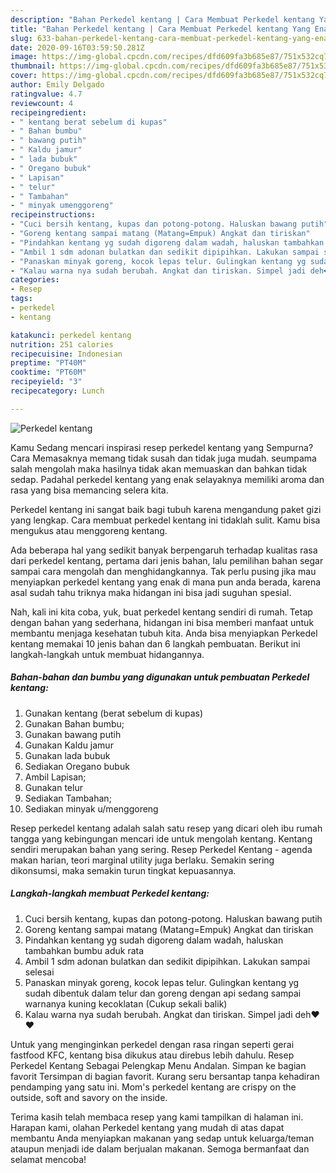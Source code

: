 ```yaml
---
description: "Bahan Perkedel kentang | Cara Membuat Perkedel kentang Yang Enak Dan Lezat"
title: "Bahan Perkedel kentang | Cara Membuat Perkedel kentang Yang Enak Dan Lezat"
slug: 633-bahan-perkedel-kentang-cara-membuat-perkedel-kentang-yang-enak-dan-lezat
date: 2020-09-16T03:59:50.281Z
image: https://img-global.cpcdn.com/recipes/dfd609fa3b685e87/751x532cq70/perkedel-kentang-foto-resep-utama.jpg
thumbnail: https://img-global.cpcdn.com/recipes/dfd609fa3b685e87/751x532cq70/perkedel-kentang-foto-resep-utama.jpg
cover: https://img-global.cpcdn.com/recipes/dfd609fa3b685e87/751x532cq70/perkedel-kentang-foto-resep-utama.jpg
author: Emily Delgado
ratingvalue: 4.7
reviewcount: 4
recipeingredient:
- " kentang berat sebelum di kupas"
- " Bahan bumbu"
- " bawang putih"
- " Kaldu jamur"
- " lada bubuk"
- " Oregano bubuk"
- " Lapisan"
- " telur"
- " Tambahan"
- " minyak umenggoreng"
recipeinstructions:
- "Cuci bersih kentang, kupas dan potong-potong. Haluskan bawang putih"
- "Goreng kentang sampai matang (Matang=Empuk) Angkat dan tiriskan"
- "Pindahkan kentang yg sudah digoreng dalam wadah, haluskan tambahkan bumbu aduk rata"
- "Ambil 1 sdm adonan bulatkan dan sedikit dipipihkan. Lakukan sampai selesai"
- "Panaskan minyak goreng, kocok lepas telur. Gulingkan kentang yg sudah dibentuk dalam telur dan goreng dengan api sedang sampai warnanya kuning kecoklatan (Cukup sekali balik)"
- "Kalau warna nya sudah berubah. Angkat dan tiriskan. Simpel jadi deh❤️❤️"
categories:
- Resep
tags:
- perkedel
- kentang

katakunci: perkedel kentang 
nutrition: 251 calories
recipecuisine: Indonesian
preptime: "PT40M"
cooktime: "PT60M"
recipeyield: "3"
recipecategory: Lunch

---
```



![Perkedel kentang](https://img-global.cpcdn.com/recipes/dfd609fa3b685e87/751x532cq70/perkedel-kentang-foto-resep-utama.jpg)

Kamu Sedang mencari inspirasi resep perkedel kentang yang Sempurna? Cara Memasaknya memang tidak susah dan tidak juga mudah. seumpama salah mengolah maka hasilnya tidak akan memuaskan dan bahkan tidak sedap. Padahal perkedel kentang yang enak selayaknya memiliki aroma dan rasa yang bisa memancing selera kita.

Perkedel kentang ini sangat baik bagi tubuh karena mengandung paket gizi yang lengkap. Cara membuat perkedel kentang ini tidaklah sulit. Kamu bisa mengukus atau menggoreng kentang.

Ada beberapa hal yang sedikit banyak berpengaruh terhadap kualitas rasa dari perkedel kentang, pertama dari jenis bahan, lalu pemilihan bahan segar sampai cara mengolah dan menghidangkannya. Tak perlu pusing jika mau menyiapkan perkedel kentang yang enak di mana pun anda berada, karena asal sudah tahu triknya maka hidangan ini bisa jadi suguhan spesial.


Nah, kali ini kita coba, yuk, buat perkedel kentang sendiri di rumah. Tetap dengan bahan yang sederhana, hidangan ini bisa memberi manfaat untuk membantu menjaga kesehatan tubuh kita. Anda bisa menyiapkan Perkedel kentang memakai 10 jenis bahan dan 6 langkah pembuatan. Berikut ini langkah-langkah untuk membuat hidangannya.

<!--inarticleads1-->

##### Bahan-bahan dan bumbu yang digunakan untuk pembuatan Perkedel kentang:

1. Gunakan  kentang (berat sebelum di kupas)
1. Gunakan  Bahan bumbu;
1. Gunakan  bawang putih
1. Gunakan  Kaldu jamur
1. Gunakan  lada bubuk
1. Sediakan  Oregano bubuk
1. Ambil  Lapisan;
1. Gunakan  telur
1. Sediakan  Tambahan;
1. Sediakan  minyak u/menggoreng


Resep perkedel kentang adalah salah satu resep yang dicari oleh ibu rumah tangga yang kebingungan mencari ide untuk mengolah kentang. Kentang sendiri merupakan bahan yang sering. Resep Perkedel Kentang - agenda makan harian, teori marginal utility juga berlaku. Semakin sering dikonsumsi, maka semakin turun tingkat kepuasannya. 

<!--inarticleads2-->

##### Langkah-langkah membuat Perkedel kentang:

1. Cuci bersih kentang, kupas dan potong-potong. Haluskan bawang putih
1. Goreng kentang sampai matang (Matang=Empuk) Angkat dan tiriskan
1. Pindahkan kentang yg sudah digoreng dalam wadah, haluskan tambahkan bumbu aduk rata
1. Ambil 1 sdm adonan bulatkan dan sedikit dipipihkan. Lakukan sampai selesai
1. Panaskan minyak goreng, kocok lepas telur. Gulingkan kentang yg sudah dibentuk dalam telur dan goreng dengan api sedang sampai warnanya kuning kecoklatan (Cukup sekali balik)
1. Kalau warna nya sudah berubah. Angkat dan tiriskan. Simpel jadi deh❤️❤️


Untuk yang menginginkan perkedel dengan rasa ringan seperti gerai fastfood KFC, kentang bisa dikukus atau direbus lebih dahulu. Resep Perkedel Kentang Sebagai Pelengkap Menu Andalan. Simpan ke bagian favorit Tersimpan di bagian favorit. Kurang seru bersantap tanpa kehadiran pendamping yang satu ini. Mom&#39;s perkedel kentang are crispy on the outside, soft and savory on the inside. 

Terima kasih telah membaca resep yang kami tampilkan di halaman ini. Harapan kami, olahan Perkedel kentang yang mudah di atas dapat membantu Anda menyiapkan makanan yang sedap untuk keluarga/teman ataupun menjadi ide dalam berjualan makanan. Semoga bermanfaat dan selamat mencoba!
